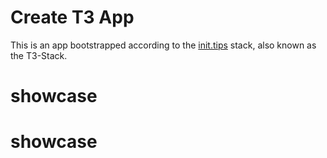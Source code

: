 # Create T3 App

This is an app bootstrapped according to the [init.tips](https://init.tips) stack, also known as the T3-Stack.
# showcase
# showcase
